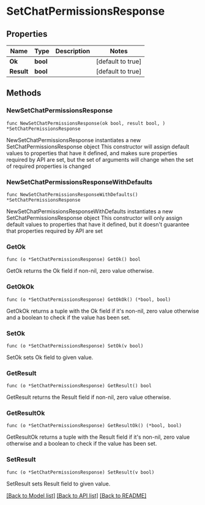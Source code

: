# SetChatPermissionsResponse

## Properties

Name | Type | Description | Notes
------------ | ------------- | ------------- | -------------
**Ok** | **bool** |  | [default to true]
**Result** | **bool** |  | [default to true]

## Methods

### NewSetChatPermissionsResponse

`func NewSetChatPermissionsResponse(ok bool, result bool, ) *SetChatPermissionsResponse`

NewSetChatPermissionsResponse instantiates a new SetChatPermissionsResponse object
This constructor will assign default values to properties that have it defined,
and makes sure properties required by API are set, but the set of arguments
will change when the set of required properties is changed

### NewSetChatPermissionsResponseWithDefaults

`func NewSetChatPermissionsResponseWithDefaults() *SetChatPermissionsResponse`

NewSetChatPermissionsResponseWithDefaults instantiates a new SetChatPermissionsResponse object
This constructor will only assign default values to properties that have it defined,
but it doesn't guarantee that properties required by API are set

### GetOk

`func (o *SetChatPermissionsResponse) GetOk() bool`

GetOk returns the Ok field if non-nil, zero value otherwise.

### GetOkOk

`func (o *SetChatPermissionsResponse) GetOkOk() (*bool, bool)`

GetOkOk returns a tuple with the Ok field if it's non-nil, zero value otherwise
and a boolean to check if the value has been set.

### SetOk

`func (o *SetChatPermissionsResponse) SetOk(v bool)`

SetOk sets Ok field to given value.


### GetResult

`func (o *SetChatPermissionsResponse) GetResult() bool`

GetResult returns the Result field if non-nil, zero value otherwise.

### GetResultOk

`func (o *SetChatPermissionsResponse) GetResultOk() (*bool, bool)`

GetResultOk returns a tuple with the Result field if it's non-nil, zero value otherwise
and a boolean to check if the value has been set.

### SetResult

`func (o *SetChatPermissionsResponse) SetResult(v bool)`

SetResult sets Result field to given value.



[[Back to Model list]](../README.md#documentation-for-models) [[Back to API list]](../README.md#documentation-for-api-endpoints) [[Back to README]](../README.md)


